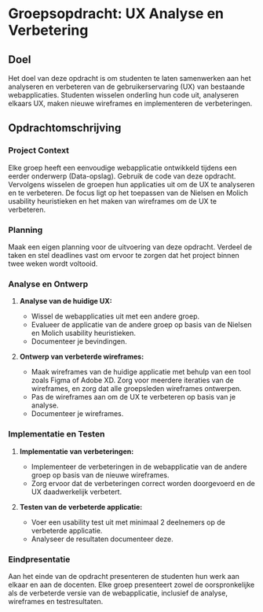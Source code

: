 # Groepsopdracht: UX Analyse en Verbetering

## Doel
Het doel van deze opdracht is om studenten te laten samenwerken aan het analyseren en verbeteren van de gebruikerservaring (UX) van bestaande webapplicaties. Studenten wisselen onderling hun code uit, analyseren elkaars UX, maken nieuwe wireframes en implementeren de verbeteringen.

## Opdrachtomschrijving
### Project Context
Elke groep heeft een eenvoudige webapplicatie ontwikkeld tijdens een eerder onderwerp (Data-opslag). Gebruik de code van deze opdracht. Vervolgens wisselen de groepen hun applicaties uit om de UX te analyseren en te verbeteren. De focus ligt op het toepassen van de Nielsen en Molich usability heuristieken en het maken van wireframes om de UX te verbeteren.

### Planning
Maak een eigen planning voor de uitvoering van deze opdracht. Verdeel de taken en stel deadlines vast om ervoor te zorgen dat het project binnen twee weken wordt voltooid.

### Analyse en Ontwerp
1. **Analyse van de huidige UX:**
   - Wissel de webapplicaties uit met een andere groep.
   - Evalueer de applicatie van de andere groep op basis van de Nielsen en Molich usability heuristieken.
   - Documenteer je bevindingen.

2. **Ontwerp van verbeterde wireframes:**
   - Maak wireframes van de huidige applicatie met behulp van een tool zoals Figma of Adobe XD. Zorg voor meerdere iteraties van de wireframes, en zorg dat alle groepsleden wireframes ontwerpen.
   - Pas de wireframes aan om de UX te verbeteren op basis van je analyse.
   - Documenteer je wireframes.

### Implementatie en Testen
1. **Implementatie van verbeteringen:**
   - Implementeer de verbeteringen in de webapplicatie van de andere groep op basis van de nieuwe wireframes.
   - Zorg ervoor dat de verbeteringen correct worden doorgevoerd en de UX daadwerkelijk verbetert.

2. **Testen van de verbeterde applicatie:**
   - Voer een usability test uit met minimaal 2 deelnemers op de verbeterde applicatie.
   - Analyseer de resultaten documenteer deze.

### Eindpresentatie
Aan het einde van de opdracht presenteren de studenten hun werk aan elkaar en aan de docenten. Elke groep presenteert zowel de oorspronkelijke als de verbeterde versie van de webapplicatie, inclusief de analyse, wireframes en testresultaten.